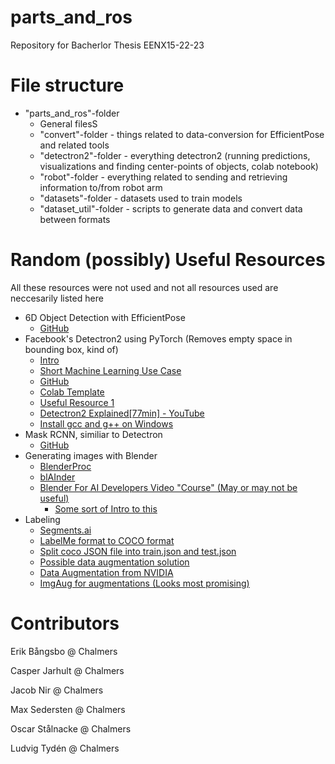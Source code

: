 # parts_and_ros
Repository for Bacherlor Thesis EENX15-22-23

# File structure
- "parts_and_ros"-folder
    - General filesS
    - "convert"-folder - things related to data-conversion for EfficientPose and related tools
    - "detectron2"-folder - everything detectron2 (running predictions, visualizations and finding center-points of objects, colab notebook)
    - "robot"-folder - everything related to sending and retrieving information to/from robot arm
    - "datasets"-folder - datasets used to train models
    - "dataset_util"-folder - scripts to generate data and convert data between formats

# Random (possibly) Useful Resources
All these resources were not used and not all resources used are neccesarily listed here
- 6D Object Detection with EfficientPose
    - [GitHub](https://github.com/ybkscht/EfficientPose)
- Facebook's Detectron2 using PyTorch (Removes empty space in bounding box, kind of)
    - [Intro](https://www.youtube.com/watch?v=1oq1Ye7dFqc)
    - [Short Machine Learning Use Case](https://www.youtube.com/watch?v=eUSgtfK4ivk)
    - [GitHub](https://github.com/facebookresearch/detectron2)
    - [Colab Template](https://colab.research.google.com/drive/16jcaJoc6bCFAQ96jDe2HwtXj7BMD_-m5)
    - [Useful Resource 1](https://gilberttanner.com/blog/detectron2-train-a-instance-segmentation-model)
    - [Detectron2 Explained[77min] - YouTube](https://www.youtube.com/watch?v=4woFgFM4PFU)
    - [Install gcc and g++ on Windows](https://www.youtube.com/watch?v=8CNRX1Bk5sY)
- Mask RCNN, similiar to Detectron
    - [GitHub](https://github.com/matterport/Mask_RCNN)
- Generating images with Blender
    - [BlenderProc](https://github.com/DLR-RM/BlenderProc)
    - [blAInder](https://github.com/ln-12/blainder-range-scanner)
    - [Blender For AI Developers Video "Course" (May or may not be useful)](https://www.immersivelimit.com/tutorials/blender-for-ai-developers)
        - [Some sort of Intro to this](https://www.immersivelimit.com/tutorials/synthetic-datasets-with-blender)
- Labeling
    - [Segments.ai](https://segments.ai/blog/speed-up-image-segmentation-with-model-assisted-labeling)
    - [LabelMe format to COCO format](https://github.com/Tony607/labelme2coco/blob/master/labelme2coco.py)
    - [Split coco JSON file into train.json and test.json](https://github.com/akarazniewicz/cocosplit)
    - [Possible data augmentation solution](https://github.com/joheras/CLoDSA)
    - [Data Augmentation from NVIDIA](https://docs.nvidia.com/deeplearning/dali/user-guide/docs/examples/use_cases/detection_pipeline.html)
    - [ImgAug for augmentations (Looks most promising)](https://github.com/aleju/imgaug)

# Contributors
Erik Bångsbo @ Chalmers

Casper Jarhult @ Chalmers

Jacob Nir @ Chalmers

Max Sedersten @ Chalmers

Oscar Stålnacke @ Chalmers

Ludvig Tydén @ Chalmers